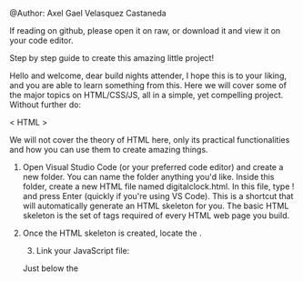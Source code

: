 @Author: Axel Gael Velasquez Castaneda

If reading on github, please open it on raw, or download it and view it on your code editor.

Step by step guide to create this amazing little project!

Hello and welcome, dear build nights attender, I hope this is to your liking, and you are able to learn something from this. Here we will cover some of the major topics on HTML/CSS/JS, all in a simple, yet compelling project. Without further do: 

< HTML >

We will not cover the theory of HTML here, only its practical functionalities and how you can use them to create amazing things.

1. Open Visual Studio Code (or your preferred code editor) and create a new folder. You can name the folder anything you'd like. Inside this folder, 
create a new HTML file named digitalclock.html. In this file, type ! and press Enter (quickly if you're using VS Code). This is a shortcut that will automatically
generate an HTML skeleton for you. The basic HTML skeleton is the set of tags required of every HTML web page you build.

2. Once the HTML skeleton is created, locate the <title> tag in the <head> section and change its content
to your desired page title. For example:
<title>Digital Clock</title>.

3. Link your JavaScript file:

Just below the <title> tag, create a <script> tag.
Inside the <script> tag, use the src attribute to link the JavaScript file, like so:
<script src="digitalclock.js"></script>.
The src attribute connects your HTML (visual elements) to the functionality defined in the JavaScript file.
Javascript files help you to specify new functionalities and features for your webpage that can't be directly added using HTML. 
An attribute is a keyword within an element that can adjust its behaviour.

4. Link your CSS file:

Right below the <script> tag, create a <link> tag to connect the CSS stylesheet.
The <link> tag should include the rel and href attributes, like this:
<link rel="stylesheet" href="digitalclock.css"/>.
This will apply the styles defined in your CSS file to the HTML structure.
CSS describes how HTML elements are to be displayed on screen, paper, or in other media.
CSS saves a lot of work. It can control the layout of multiple web pages all at once

5.In the same folder, create two additional files:

digitalclock.css (for styling your webpage).
digitalclock.js (for adding functionality to your to-do list).

6. Add a page title to the body:

Inside the <body> section, at the very top, just below your <body> tag, create a <h1></h1> tag.
This will serve as your page title. For example:
<h1>My Digital Clock</h1>.
Note: h1 is the largest heading. If you want smaller headings, you can use h2 to h6. Only one h1 should be used per page, 
as it indicates that this is your main title.

7. Create a container for your digital clock list:

Add a <div> element below the h1 tag.
A <div> is a structural element used to group or organize content on a webpage. It doesn’t have built-in functionality but serves as a container.
Assign the class="clockContainer" attribute to this <div> for styling purposes. Class is an attribute that every element has,
it provides a unique identifier to the element, so that it can be "selected" by other functions on our program.

8. Create a <p> ekement for your clock to display the text on:

Inside your previously created container, right under the <div>, 
create a new <p></p> element, with the class attribute of class="time"

9. Add functionality to the page

Go back to your <body> tag. Inside you body tag, you will write the following attribute: onload = "addSecond()", this is going to call the addSecond function, 
thus providing functionality to your clock, as of now, it is just an empty shell.

And you are finished with the html portion!

< JS >

1. Initial declarations

Open your digitalclocks.js file. The first thing you will do here is to declare something called a global variable. A variable is a location in memory to which you assign a value and will be able to access through the program. In javascript, we use the keyword let + your variable name; to declare a variable. 

You will declare the global variable currentTime like this

let currentTime = null;

We say that the variable is global because it is not inside a function, this makes it accessible to the whole program. It is initialized to null in order to make it have no value. Null, just like the english meaning, means it contains nothing. This is good to initialize a variable that hasn't been assigned a value yet. By default, javascript assigns the value of undefined to variables where you don't specify the value, like this let test; (this makes the variable be undefined).

2. Writing the first function.

Right under your newly created variable, you can now create a function called init(), in javascript, functions are pieces of code in your program that have a specific task and make your code compact and reusable, you can call a function in any part of your program. 

function init(){} is the way you will declare the function. 

3. init() function.

Inside the {}, goes your function content, in this case, all you have to do is intialize the value of your variable (currentTime) to be the current date, which you can accomplish by writing the following code:

currentTime = new Date();

This will call something called constructor for the date, but this is a more advanced concept so you don't need to worry for now. Just know, that this will give you the current date.

4. addSecond() function.

Finally, the function that you utilize to update the seconds on your html file.

First, you will create the function addSecond() right under the end of your previous function, inside the function, you will check if currentTime is null, if it is, then you will call the function init() to initialize the current time to the date. You can do so by writing:

if(!currentTime){
    init();
}

Afterwards, you will have to wrap your code in an interval, which is simply a function that repeats itself every certain amount of time that you indicate 
setInterval(()=>{},1000) you will have to write that right under the if statement that we've just written. This means, that whatever is inside the {} on the first argument of the function setInterval() will be run every 1 second or 1000 miliseconds, as it was specified on the second parameter. 

Function parameters are values that you can "feed" a function and contain information that you want the function to be able to access. 

5. Inside the interval.

Now we need to think about what we want to do once every second passes. Which in reality, is really simple, we just want to add a second to the date, or in this case, the currentTime variable. Inside the interval, you can write

currentTime.setSeconds(currentTime.getSeconds() + 1);

Which translated to english, just means that you are setting the seconds to increase by one. Since currentTime is an object, you can't just add 1 to it,
you need to use the methods available for it (functions) to make it work. That is why we use . instead of calling the function traditionally setSeconds().

this code is also compressed, but you could do something like this to better understand:

let newSecond = currentTime.getSeconds() + 1;
currentTime.setSeconds(newSecond);

Just below that, copy the following:

let hours = currentTime.getHours().toString().padStart(2, "0");
let minutes = currentTime.getMinutes().toString().padStart(2, "0");
let seconds = currentTime.getSeconds().toString().padStart(2, "0");

You now have the hours, minutes and seconds as strings and in a nice 2 digit format. 

6. Update the values in html

Now you will learn how to update the values. In order to access the <p></p> element that will display the hour, you will need to get the element. Right under the variables you just copied, declare a new variable called time, to 
be document.querySelector(".time").

document.querySelector() allows you to select an element by its CSS class (preceded by .) or ID (preceded by #).

Now check if time exists if(time){} and inside the if statement, you can change the newly declared time.innerHTML to display the hours, minutes and seconds. 

Like: time.innerHTML = `<span>${hours}</span><span>${minutes}</span><span>${seconds}</span>`;

However, if you so prefer it, you can do 

time.innerHTML = hours + ":" + minutes + ":" + seconds;

or any variation your creativity allows!

You are now done with the HTML and Javascript portion

Challenges:

-- Add css on the digitalclock.css file to make it look good. --
-- Make it so the hours, minutes and seconds are displayed on separate boxes --